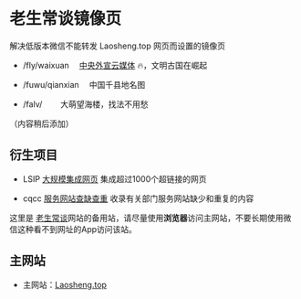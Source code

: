 老生常谈镜像页
==============

解决低版本微信不能转发 Laosheng.top 网页而设置的镜像页

*	/fly/waixuan	　[中央外宣云媒体](fly/waixuan) 🔥，文明古国在崛起

*	/fuwu/qianxian	　中国千县地名图[]()

*	/falv/　	　大萌望海楼，找法不用愁

（内容稍后添加）

	

衍生项目
--------

*	LSIP [大规模集成网页](https://diamonwoo.github.io/LSIP ) 集成超过1000个超链接的网页

*	cqcc [服务网站查缺查重](https://diamonwoo.github.io/cqcc ) 收录有关部门服务网站缺少和重复的内容


这里是 [老生常谈](https://Laosheng.top)网站的备用站，请尽量使用**浏览器**访问主网站，不要长期使用微信这种看不到网址的App访问该站。

主网站
------

*	主网站：[Laosheng.top](https://laosheng.top)
